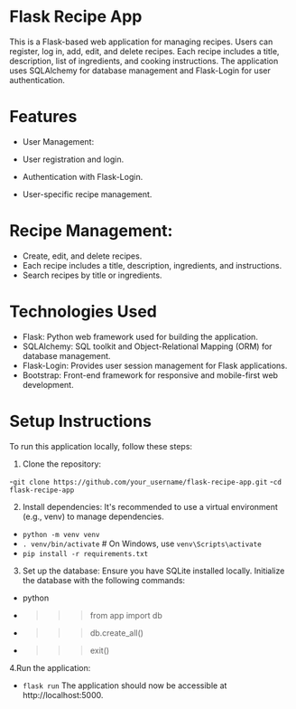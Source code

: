 # Flask Recipe App
This is a Flask-based web application for managing recipes. Users can register, log in, add, edit, and delete recipes. Each recipe includes a title, description, list of ingredients, and cooking instructions. The application uses SQLAlchemy for database management and Flask-Login for user authentication.

# Features
- User Management:

- User registration and login.
- Authentication with Flask-Login.
- User-specific recipe management.
  
# Recipe Management:

- Create, edit, and delete recipes.
- Each recipe includes a title, description, ingredients, and instructions.
- Search recipes by title or ingredients.

# Technologies Used
- Flask: Python web framework used for building the application.
- SQLAlchemy: SQL toolkit and Object-Relational Mapping (ORM) for database management.
- Flask-Login: Provides user session management for Flask applications.
- Bootstrap: Front-end framework for responsive and mobile-first web development.

# Setup Instructions
To run this application locally, follow these steps:

1. Clone the repository:

-`git clone https://github.com/your_username/flask-recipe-app.git`
-`cd flask-recipe-app`

2. Install dependencies:
It's recommended to use a virtual environment (e.g., venv) to manage dependencies.

- `python -m venv venv`
- `. venv/bin/activate`  # On Windows, use `venv\Scripts\activate`
- `pip install -r requirements.txt`

3. Set up the database:
Ensure you have SQLite installed locally. Initialize the database with the following commands:

- python
- >>> from app import db
- >>> db.create_all()
- >>> exit()

4.Run the application:

- `flask run`
The application should now be accessible at http://localhost:5000.
